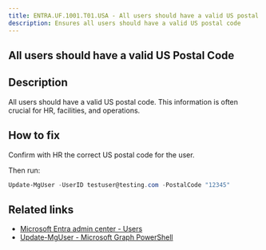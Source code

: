```yaml
---
title: ENTRA.UF.1001.T01.USA - All users should have a valid US postal code
description: Ensures all users should have a valid US postal code
---
```

## All users should have a valid US Postal Code

## Description

All users should have a valid US postal code. This information is often crucial for HR, facilities, and operations.

## How to fix

Confirm with HR the correct US postal code for the user.

Then run:

```powershell
Update-MgUser -UserID testuser@testing.com -PostalCode "12345"
```

## Related links

- [Microsoft Entra admin center - Users](https://entra.microsoft.com/#view/Microsoft_AAD_UsersAndTenants/UserManagementMenuBlade/~/AllUsers/menuId/)
- [Update-MgUser - Microsoft Graph PowerShell](https://learn.microsoft.com/en-us/powershell/module/microsoft.graph.users/update-mguser)
